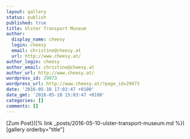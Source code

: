 ```yaml
---
layout: gallery
status: publish
published: true
title: Ulster Transport Museum
author:
  display_name: cheesy
  login: cheesy
  email: christine@cheesy.at
  url: http://www.cheesy.at/
author_login: cheesy
author_email: christine@cheesy.at
author_url: http://www.cheesy.at/
wordpress_id: 29973
wordpress_url: http://www.cheesy.at/?page_id=29973
date: '2016-05-10 17:03:47 +0100'
date_gmt: '2016-05-10 15:03:47 +0100'
categories: []
comments: []
---
```


[Zum Post]({% link _posts/2016-05-10-ulster-transport-museum.md %})
[gallery orderby="title"]
